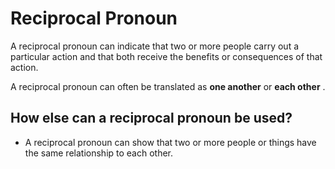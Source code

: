 # Reciprocal Pronoun  
A reciprocal pronoun can indicate that two or more people carry out a particular action and that both receive the benefits or consequences of that action.

A reciprocal pronoun can often be translated as **one another** or **each other** .

## How else can a reciprocal pronoun be used?

* A reciprocal pronoun can show that two or more people or things have the same relationship to each other.